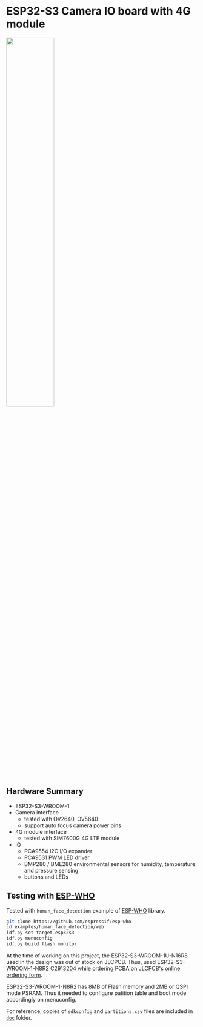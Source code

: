 # ESP32-S3 Camera IO board with 4G module

<img src="https://github.com/hotteshen/esp32-s3-camera-4g/blob/develop/doc/pcba.png?raw=true" style="width: 50%">

## Hardware Summary

* ESP32-S3-WROOM-1
* Camera interface
  - tested with OV2640, OV5640
  - support auto focus camera power pins
* 4G module interface
  - tested with SIM7600G 4G LTE module
* IO
  - PCA9554 I2C I/O expander
  - PCA9531 PWM LED driver
  - BMP280 / BME280 environmental sensors for humidity, temperature, and pressure sensing
  - buttons and LEDs

## Testing with [ESP-WHO](https://github.com/espressif/esp-who)

Tested with `human_face_detection` example of [ESP-WHO](https://github.com/espressif/esp-who) library.

```sh
git clone https://github.com/espressif/esp-who
cd examples/human_face_detection/web
idf.py set-target esp32s3
idf.py menuconfig
idf.py build flash monitor
```

At the time of working on this project, the ESP32-S3-WROOM-1U-N16R8 used in the design was out of stock on JLCPCB.
Thus, used ESP32-S3-WROOM-1-N8R2 [C2913204](https://lcsc.com/product-detail/WiFi-Modules_Espressif-Systems-ESP32-S3-WROOM-1-N8R2_C2913204.html) while ordering PCBA on [JLCPCB's online ordering form](https://jlcpcb.com/quote).

ESP32-S3-WROOM-1-N8R2 has 8MB of Flash memory and 2MB or QSPI mode PSRAM.
Thus it needed to configure patition table and boot mode accordingly on menuconfig.

For reference, copies of `sdkconfig` and `partitions.csv` files are included in [`doc`](./doc/) folder.
